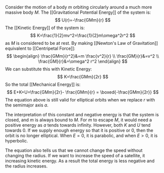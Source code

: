 Consider the motion of a body $m$ orbiting circularly around a much more massive body $M$. The [[Gravitational Potential Energy]] of the system is:
$$
U(r)=-\frac{GMm}{r}
$$
The [[Kinetic Energy]] of the system is:
$$
K=\frac{1}{2}mv^2=\frac{1}{2}m\omega^2r^2
$$
as $M$ is considered to be at rest. By making [[Newton's Law of Gravitation]] equivalent to [[Centripetal Force]]:
$$
\begin{align}
\frac{GMm}{r^2}&=m \frac{v^2}{r} \\
\frac{GM}{r}&=v^2 \\
\frac{GM}{r}&=\omega^2 r^2
\end{align}
$$
We can substitute this with Kinetic Energy:
$$
K=\frac{GMm}{2r}
$$
So the total [[Mechanical Energy]] is:
$$
E+K+U=\frac{GMm}{2r}- \frac{GMm}{r} = \boxed{-\frac{GMm}{2r}}
$$
The equation above is still valid for elliptical orbits when we replace $r$ with the semimajor axis $a$.

The interpretation of this constant and negative energy is that the system is closed, and $m$ is always bound to $M$. For $m$ to escape $M$, it would need a positive energy as $a$ tends towards infinity. However, both $K$ and $U$ tend towards 0. If we supply enough energy so that it is positive or 0, then the orbit is no longer elliptical. When $E=0$, it is parabolic, and when $E>0$, it is hyperbolic.

The equation also tells us that we cannot change the speed without changing the radius. If we want to increase the speed of a satellite, it increasing kinetic energy. As a result the total energy is less negative and the radius increases.
